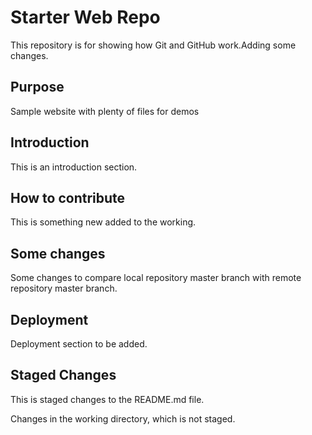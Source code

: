 # Starter Web Repo

This repository is for showing how Git and GitHub work.Adding some changes.

## Purpose

Sample website with plenty of files for demos

## Introduction

This is an introduction section.

## How to contribute

This is something new added to the working.

## Some changes

Some changes to compare local repository master branch with remote repository master branch. 

## Deployment

Deployment section to be added.

## Staged Changes

This is staged changes to the README.md file.

Changes in the working directory, which is not staged.



